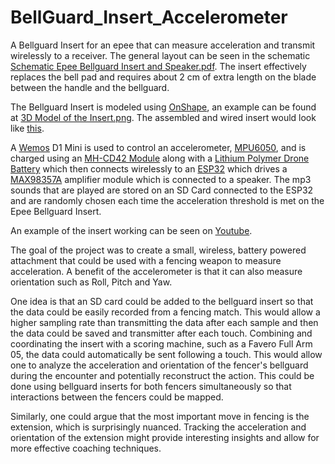 # BellGuard_Insert_Accelerometer
A Bellguard Insert for an epee that can measure acceleration and transmit wirelessly to a receiver. The general layout can be seen in the schematic [Schematic Epee Bellguard Insert and Speaker.pdf](https://github.com/BenKohn2004/BellGuard_Insert_Accelerometer/blob/main/Schematic%20Epee%20Bellguard%20Insert%20and%20Speaker.pdf). The insert effectively replaces the bell pad and requires about 2 cm of extra length on the blade between the handle and the bellguard.

The Bellguard Insert is modeled using [OnShape](https://cad.onshape.com/documents/51ca8c06bc5b5404b12fe69e/w/3a4a6ec2c7af2a419aeb4d50/e/05886a4a9ec08934e00e5f42?renderMode=0&uiState=63d94f4438040d08cedf6ea3), an example can be found at [3D Model of the Insert.png](https://raw.githubusercontent.com/BenKohn2004/BellGuard_Insert_Accelerometer/main/3D%20Model%20of%20the%20Insert.png). The assembled and wired insert would look like [this](https://raw.githubusercontent.com/BenKohn2004/BellGuard_Insert_Accelerometer/main/Inside%20of%20the%20Insert.jpg).

A [Wemos](https://www.amazon.com/Organizer-ESP8266-Internet-Development-Compatible/dp/B081PX9YFV/ref=sr_1_1?keywords=wemos+d1+mini&qid=1675193531&sprefix=wemos+%2Caps%2C158&sr=8-1) D1 Mini is used to control an accelerometer, [MPU6050](https://www.amazon.com/HiLetgo-MPU-6050-Accelerometer-Gyroscope-Converter/dp/B00LP25V1A/ref=sr_1_2?keywords=MPU-6050&qid=1675186277&sr=8-2&th=1), and is charged using an [MH-CD42 Module](https://www.amazon.com/Discharge-Integrated-Charging-Protection-Converter/dp/B0836J8LR4/ref=sr_1_1?crid=8CMVFWO3CG4X&keywords=MH-CD42+module&qid=1675186433&sprefix=mh-cd42+module%2Caps%2C127&sr=8-1) along with a [Lithium Polymer Drone Battery](https://www.amazon.com/URGENEX-380mAh-Battery-Charger-Controller/dp/B08DD5MTKM/ref=sr_1_5?crid=IUKUTK3ZQSIM&keywords=Lithium+Polymer+Drone+Battery+380+mAh&qid=1675186473&sprefix=lithium+polymer+drone+battery+380+mah%2Caps%2C153&sr=8-5) which then connects wirelessly to an [ESP32](https://www.amazon.com/ESP-WROOM-32-Development-Microcontroller-Integrated-Compatible/dp/B08D5ZD528/ref=sr_1_1?crid=2RWGOKEGREG5K&keywords=ESP32&qid=1675186567&sprefix=esp32%2Caps%2C160&sr=8-1&th=1) which drives a [MAX98357A](https://www.amazon.com/Teyleten-Robot-Amplifier-Interface-Filterless/dp/B0B4GK5R1R/ref=sr_1_6?crid=YBPRLZ9H5BZV&keywords=MAX98357A&qid=1675186611&sprefix=max98357a%2Caps%2C162&sr=8-6) amplifier module which is connected to a speaker. The mp3 sounds that are played are stored on an SD Card connected to the ESP32 and are randomly chosen each time the acceleration threshold is met on the Epee Bellguard Insert.

An example of the insert working can be seen on [Youtube](https://youtu.be/urIJzAw4_HY).

The goal of the project was to create a small, wireless, battery powered attachment that could be used with a fencing weapon to measure acceleration. A benefit of the accelerometer is that it can also measure orientation such as Roll, Pitch and Yaw.

One idea is that an SD card could be added to the bellguard insert so that the data could be easily recorded from a fencing match. This would allow a higher sampling rate than transmitting the data after each sample and then the data could be saved and transmitter after each touch. Combining and coordinating the insert with a scoring machine, such as a Favero Full Arm 05, the data could automatically be sent following a touch. This would allow one to analyze the acceleration and orientation of the fencer's bellguard during the encounter and potentially reconstruct the action. This could be done using bellguard inserts for both fencers simultaneously so that interactions between the fencers could be mapped.

Similarly, one could argue that the most important move in fencing is the extension, which is surprisingly nuanced. Tracking the acceleration and orientation of the extension might provide interesting insights and allow for more effective coaching techniques.
